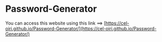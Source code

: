 # Password-Generator
You can access this website using this link ==> [https://cel-oiri.github.io/Password-Generator/](https://cel-oiri.github.io/Password-Generator/)
